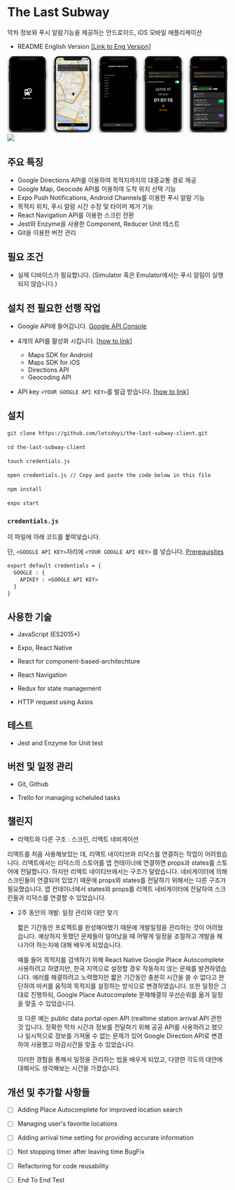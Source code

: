 # The Last Subway

막차 정보와 푸시 알람기능을 제공하는 안드로이드, iOS 모바일 애플리케이션

- README English Version [[Link to Eng Version]](https://github.com/letsdoyi/the-last-subway/blob/master/README_Eng.md)

![](screens.png)
![](TheLastSubway.gif)

## 주요 특징

-	Google Directions API를 이용하여 목적지까지의 대중교통 경로 제공
-	Google Map, Geocode API를 이용하여 도착 위치 선택 기능
-	Expo Push Notifications, Android Channels를 이용한 푸시 알람 기능
-	목적지 위치, 푸시 알람 시간 수정 및 타이머 제거 기능
-	React Navigation API를 이용한 스크린 전환
-	Jest와 Enzyme을 사용한 Component, Reducer Unit  테스트
-	Git을 이용한 버전 관리

## 필요 조건
- 실제 디바이스가 필요합니다.
(Simulator 혹은 Emulator에서는 푸시 알림이 실행되지 않습니다.)

## 설치 전 필요한 선행 작업

- Google API에 들어갑니다. [Google API Console](https://console.developers.google.com/)


- 4개의 API를 활성화 시킵니다. [[how to link]](https://support.google.com/googleapi/answer/6158841?hl=en)

  * Maps SDK for Android
  * Maps SDK for iOS
  * Directions API
  * Geocoding API

- API key `<YOUR GOOGLE API KEY>`를 발급 받습니다.  [[how to link]](https://developers.google.com/maps/documentation/javascript/get-api-key)

## 설치

```
git clone https://github.com/letsdoyi/the-last-subway-client.git

cd the-last-subway-client

touch credentials.js

open credentials.js // Copy and paste the code below in this file

npm install

expo start

```

### `credentials.js`

이 파일에 아래 코드를 붙여넣습니다.

단, `<GOOGLE API KEY>`자리에 `<YOUR GOOGLE API KEY>` 를 넣습니다. [Prerequisites](#Prerequisites)

```
export default credentials = {
  GOOGLE : {
    APIKEY : <GOOGLE API KEY>
  }
}
```

## 사용한 기술

- JavaScript (ES2015+)

- Expo, React Native

- React for component-based-architechture

- React Navigation

- Redux for state management

- HTTP request using Axios

## 테스트

- Jest and Enzyme for Unit test

## 버전 및 일정 관리

- Git, Github

- Trello for managing scheluled tasks

## 챌린지
- 리액트와 다른 구조 : 스크린, 리액트 네비게이션

리액트를 처음 사용해보았는 데, 리액트 네이티브와 리덕스를 연결하는 작업이 어려웠습니다. 리액트에서는 리덕스의 스토어를 앱 컨테이너에 연결하면 props과 states를 스토어에 전달합니다. 하지만 리액트 네이티브에서는 구조가 달랐습니다. 네비게이터에 의해 스크린들이 연결되어 있었기 때문에 props와 states를 전달하기 위해서는 다른 구조가 필요했습니다. 앱 컨테이너에서 states와 props를 리액트 네비게이터에 전달하여 스크린들과 리덕스를 연결할 수 있었습니다.

- 2주 동안의 개발: 일정 관리와 대안 찾기

  짧은 기간동안 프로젝트를 완성해야했기 때문에 개발일정을 관리하는 것이 어려웠습니다. 예상하지 못했던 문제들이 일어났을 때 어떻게 일정을 조절하고 개발을 해 나가야 하는지에 대해 배우게 되었습니다.

  예를 들어 목적지를 검색하기 위해 React Native Google Place Autocomplete 사용하려고 하였지만, 한국 지역으로 설정할 경우 작동하지 않는 문제를 발견하였습니다. 에러를 해결하려고 노력했지만 짧은 기간동안 충분히 시간을 쓸 수 없다고 판단하여 마커를 움직여 목적지를 설정하는 방식으로 변경하였습니다. 또한 일정은 그대로 진행하되, Google Place Autocomplete 문제해결의 우선순위를 옮겨 일정을 맞출 수 있었습니다.

  또 다른 예는 public data portal open API (realtime station arrival API 관한 것 입니다. 정확한 막차 시간과 정보를 전달하기 위해 공공 API를 사용하려고 했으나 일시적으로 정보를 가져올 수 없는 문제가 있어 Google Direction API로 변경하여 사용했고 마감시간을 맞출 수 있었습니다.

  이러한 경험을 통해서 일정을 관리하는 법을 배우게 되었고, 다양한 각도의 대안에 대해서도 생각해보는 시간을 가졌습니다.

## 개선 및 추가할 사항들

- [ ] Adding Place Autocomplete for improved location search

- [ ] Managing user's favorite locations

- [ ] Adding arrival time setting for providing accurate information

- [ ] Not stopping timer after leaving time BugFix

- [ ] Refactoring for code reusability

- [ ] End To End Test
